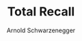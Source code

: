 ---
title: "Total Recall"
author: "Arnold Schwarzenegger"
img: "total-recall.jpg"
review: "This dude has some serious work ethic. Three careers. Became world-class in all of them. One of the best biographies I’ve read."
---